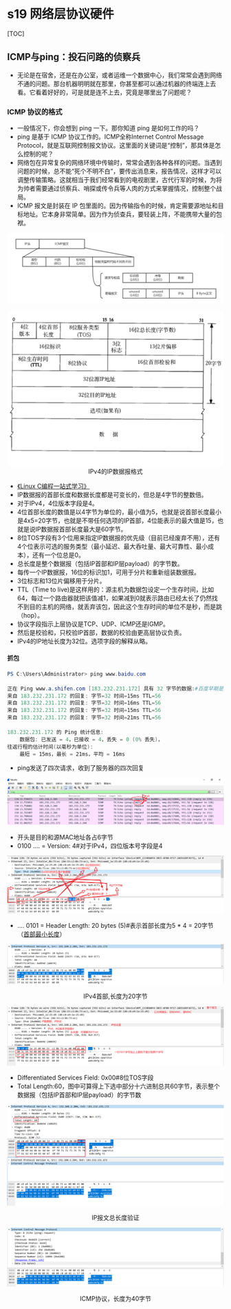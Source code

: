 # s19 网络层协议硬件


[TOC]



## ICMP与ping：投石问路的侦察兵

- 无论是在宿舍，还是在办公室，或者运维一个数据中心，我们常常会遇到网络不通的问题。那台机器明明就在那里，你甚至都可以通过机器的终端连上去看。它看着好好的，可是就是连不上去，究竟是哪里出了问题呢？

### ICMP 协议的格式

- 一般情况下，你会想到 ping 一下。那你知道 ping 是如何工作的吗？
- ping 是基于 ICMP 协议工作的。ICMP全称Internet Control Message Protocol，就是互联网控制报文协议。这里面的关键词是“控制”，那具体是怎么控制的呢？
- 网络包在异常复杂的网络环境中传输时，常常会遇到各种各样的问题。当遇到问题的时候，总不能“死个不明不白”，要传出消息来，报告情况，这样才可以调整传输策略。这就相当于我们经常看到的电视剧里，古代行军的时候，为将为帅者需要通过侦察兵、哨探或传令兵等人肉的方式来掌握情况，控制整个战局。
- ICMP 报文是封装在 IP 包里面的。因为传输指令的时候，肯定需要源地址和目标地址。它本身非常简单。因为作为侦查兵，要轻装上阵，不能携带大量的包袱。

![](img/202202212121216.png)

<img src="img/202202212127963.png" alt="*TCP/IP Illustrated, Volume 1: The Protocols*. *W. Richard Stevens.*" style="zoom:50%;" />

<center>IPv4的IP数据报格式</center>

- [《Linux C编程一站式学习》](https://akaedu.github.io/book/ch36s04.html)
- IP数据报的首部长度和数据长度都是可变长的，但总是4字节的整数倍。
- 对于IPv4，4位版本字段是4。
- 4位首部长度的数值是以4字节为单位的，最小值为5，也就是说<a name="首部最小长度">首部长度最小</a>是4x5=20字节，也就是不带任何选项的IP首部，4位能表示的最大值是15，也就是说IP数据报首部长度最大是60字节。
- 8位TOS字段有3个位用来指定IP数据报的优先级（目前已经废弃不用），还有4个位表示可选的服务类型（最小延迟、最大呑吐量、最大可靠性、最小成本），还有一个位总是0。
- 总长度是整个数据报（包括IP首部和IP层payload）的字节数。
- 每传一个IP数据报，16位的标识加1，可用于分片和重新组装数据报。
- 3位标志和13位片偏移用于分片。
- TTL（Time to live)是这样用的：源主机为数据包设定一个生存时间，比如64，每过一个路由器就把该值减1，如果减到0就表示路由已经太长了仍然找不到目的主机的网络，就丢弃该包，因此这个生存时间的单位不是秒，而是跳（hop）。
- 协议字段指示上层协议是TCP、UDP、ICMP还是IGMP。
- 然后是校验和，只校验IP首部，数据的校验由更高层协议负责。
- IPv4的IP地址长度为32位。选项字段的解释从略。

#### 抓包

```powershell
PS C:\Users\Administrator> ping www.baidu.com

正在 Ping www.a.shifen.com [183.232.231.172] 具有 32 字节的数据:#百度早期是一个打分网站shifen，183.232.231.172即是百度服务器的IP地址，每个人ping的IP可能不一样，百度有很多服务器
来自 183.232.231.172 的回复: 字节=32 时间=15ms TTL=56
来自 183.232.231.172 的回复: 字节=32 时间=16ms TTL=56
来自 183.232.231.172 的回复: 字节=32 时间=15ms TTL=56
来自 183.232.231.172 的回复: 字节=32 时间=21ms TTL=56

183.232.231.172 的 Ping 统计信息:
    数据包: 已发送 = 4，已接收 = 4，丢失 = 0 (0% 丢失)，
往返行程的估计时间(以毫秒为单位):
    最短 = 15ms，最长 = 21ms，平均 = 16ms
```

- ping发送了四次请求，收到了服务器的四次回复

![](img/202202212059567.png)

- 开头是目的和源MAC地址各占6字节
- 0100 .... = Version: 4#对于IPv4，四位版本号字段是4

![](img/202202212316825.png)

- .... 0101 = Header Length: 20 bytes (5)#表示首部长度为5 * 4 = 20字节（[首部最小长度](#首部最小长度)）

![](img/202202212108996.png)

<center>IPv4首部,长度为20字节</center>

![](img/202202212107504.png)

- Differentiated Services Field: 0x00#8位TOS字段
- Total Length:60，图中可算得上下选中部分十六进制总共60字节，表示整个数据报（包括IP首部和IP层payload）的字节数

![](img/202202212112310.png)

<center>IP报文总长度验证</center>

![](img/202202212339955.png)

<center>ICMP协议，长度为40字节</center>

